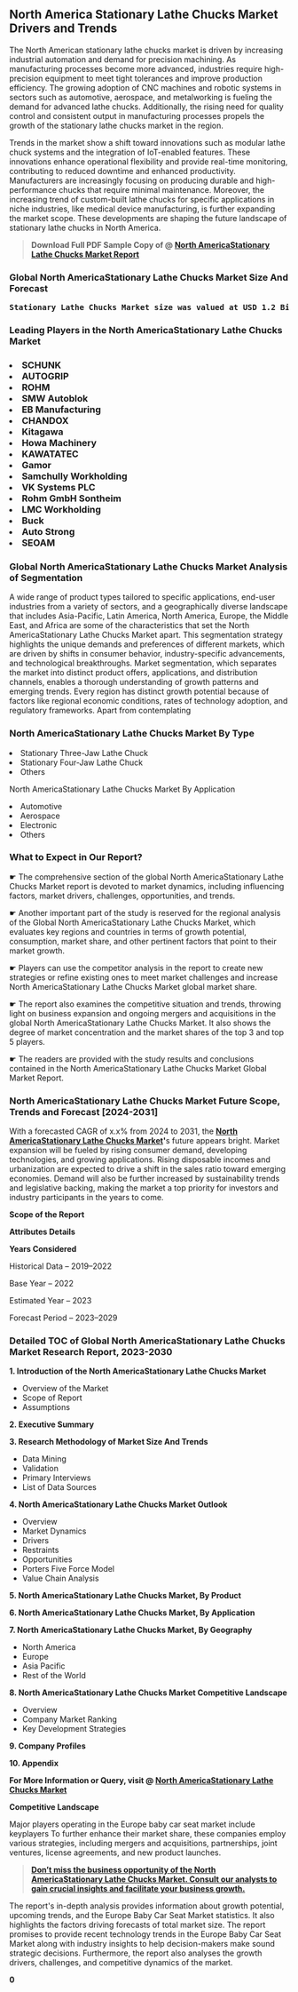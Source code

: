 <p> <h2>North America Stationary Lathe Chucks Market Drivers and Trends</h2><p>The North American stationary lathe chucks market is driven by increasing industrial automation and demand for precision machining. As manufacturing processes become more advanced, industries require high-precision equipment to meet tight tolerances and improve production efficiency. The growing adoption of CNC machines and robotic systems in sectors such as automotive, aerospace, and metalworking is fueling the demand for advanced lathe chucks. Additionally, the rising need for quality control and consistent output in manufacturing processes propels the growth of the stationary lathe chucks market in the region.</p><p>Trends in the market show a shift toward innovations such as modular lathe chuck systems and the integration of IoT-enabled features. These innovations enhance operational flexibility and provide real-time monitoring, contributing to reduced downtime and enhanced productivity. Manufacturers are increasingly focusing on producing durable and high-performance chucks that require minimal maintenance. Moreover, the increasing trend of custom-built lathe chucks for specific applications in niche industries, like medical device manufacturing, is further expanding the market scope. These developments are shaping the future landscape of stationary lathe chucks in North America.</p></p><blockquote id="" class=""><strong>Download Full PDF Sample Copy of @&nbsp;<a href="https://www.verifiedmarketreports.com/download-sample/?rid=277086&utm_source=GitHub-Jan&utm_medium=262" target="_blank">North AmericaStationary Lathe Chucks Market Report</a>&nbsp;&nbsp;</strong></blockquote><h3 id="" class=""><strong>Global&nbsp;North AmericaStationary Lathe Chucks Market Size And Forecast</strong></h3><pre class="reader-text-block__code-block"><strong>Stationary Lathe Chucks Market size was valued at USD 1.2 Billion in 2022 and is projected to reach USD 1.8 Billion by 2030, growing at a CAGR of 6.5% from 2024 to 2030.</strong></pre><h3 id="" class="">Leading Players in the&nbsp;North AmericaStationary Lathe Chucks Market</h3><h3 class=""></Li><Li>SCHUNK</Li><Li> AUTOGRIP</Li><Li> ROHM</Li><Li> SMW Autoblok</Li><Li> EB Manufacturing</Li><Li> CHANDOX</Li><Li> Kitagawa</Li><Li> Howa Machinery</Li><Li> KAWATATEC</Li><Li> Gamor</Li><Li> Samchully Workholding</Li><Li> VK Systems PLC</Li><Li> Rohm GmbH Sontheim</Li><Li> LMC Workholding</Li><Li> Buck</Li><Li> Auto Strong</Li><Li> SEOAM</h3><h3 id="" class="">Global&nbsp;North AmericaStationary Lathe Chucks Market Analysis of Segmentation</h3><p id="" class="">A wide range of product types tailored to specific applications, end-user industries from a variety of sectors, and a geographically diverse landscape that includes Asia-Pacific, Latin America, North America, Europe, the Middle East, and Africa are some of the characteristics that set the North AmericaStationary Lathe Chucks Market apart. This segmentation strategy highlights the unique demands and preferences of different markets, which are driven by shifts in consumer behavior, industry-specific advancements, and technological breakthroughs. Market segmentation, which separates the market into distinct product offers, applications, and distribution channels, enables a thorough understanding of growth patterns and emerging trends. Every region has distinct growth potential because of factors like regional economic conditions, rates of technology adoption, and regulatory frameworks. Apart from contemplating</p><h3 id="" class="">North AmericaStationary Lathe Chucks Market&nbsp;By Type</h3><p></Li><Li>Stationary Three-Jaw Lathe Chuck</Li><Li> Stationary Four-Jaw Lathe Chuck</Li><Li> Others</p><div class="" data-test-id=""><p>North AmericaStationary Lathe Chucks Market&nbsp;By Application</p></div><p class=""></Li><Li>Automotive</Li><Li> Aerospace</Li><Li> Electronic</Li><Li> Others</p><div class="" data-test-id=""><h3><span class="">What to Expect in Our Report?</span></h3></div><div class="" data-test-id=""><p><span class="">☛ The comprehensive section of the global North AmericaStationary Lathe Chucks Market report is devoted to market dynamics, including influencing factors, market drivers, challenges, opportunities, and trends.</span></p></div><div class="" data-test-id=""><p><span class="">☛ Another important part of the study is reserved for the regional analysis of the Global North AmericaStationary Lathe Chucks Market, which evaluates key regions and countries in terms of growth potential, consumption, market share, and other pertinent factors that point to their market growth.</span></p></div><div class="" data-test-id=""><p><span class="">☛ Players can use the competitor analysis in the report to create new strategies or refine existing ones to meet market challenges and increase North AmericaStationary Lathe Chucks Market global market share.</span></p></div><div class="" data-test-id=""><p><span class="">☛ The report also examines the competitive situation and trends, throwing light on business expansion and ongoing mergers and acquisitions in the global North AmericaStationary Lathe Chucks Market. It also shows the degree of market concentration and the market shares of the top 3 and top 5 players.</span></p></div><div class="" data-test-id=""><p><span class="">☛ The readers are provided with the study results and conclusions contained in the North AmericaStationary Lathe Chucks Market Global Market Report.</span></p></div><div class="" data-test-id=""><h3><span class="">North AmericaStationary Lathe Chucks Market Future Scope, Trends and Forecast [2024-2031]</span></h3></div><div class="" data-test-id=""><p><span class="">With a forecasted CAGR of x.x% from 2024 to 2031, the <strong><a href="https://www.verifiedmarketreports.com/download-sample/?rid=277086&utm_source=GitHub-Jan&utm_medium=262" target="_blank">North AmericaStationary Lathe Chucks Market</a>'</strong>s future appears bright. Market expansion will be fueled by rising consumer demand, developing technologies, and growing applications. Rising disposable incomes and urbanization are expected to drive a shift in the sales ratio toward emerging economies. Demand will also be further increased by sustainability trends and legislative backing, making the market a top priority for investors and industry participants in the years to come.</span></p><p id="ember66" class="ember-view reader-text-block__paragraph"><strong>Scope of the Report</strong></p><p id="ember67" class="ember-view reader-text-block__paragraph"><strong>Attributes Details</strong></p><p id="ember68" class="ember-view reader-text-block__paragraph"><strong>Years Considered</strong></p><p id="ember69" class="ember-view reader-text-block__paragraph">Historical Data &ndash; 2019&ndash;2022</p><p id="ember70" class="ember-view reader-text-block__paragraph">Base Year &ndash; 2022</p><p id="ember71" class="ember-view reader-text-block__paragraph">Estimated Year &ndash; 2023</p><p id="ember72" class="ember-view reader-text-block__paragraph">Forecast Period &ndash; 2023&ndash;2029</p></div><h3 id="" class="">Detailed TOC of Global North AmericaStationary Lathe Chucks Market Research Report, 2023-2030</h3><p id="" class=""><strong>1. Introduction of the North AmericaStationary Lathe Chucks Market</strong></p><ul><li>Overview of the Market</li><li>Scope of Report</li><li>Assumptions</li></ul><p id="" class=""><strong>2. Executive Summary</strong></p><p id="" class=""><strong>3. Research Methodology of Market Size And Trends</strong></p><ul><li>Data Mining</li><li>Validation</li><li>Primary Interviews</li><li>List of Data Sources</li></ul><p id="" class=""><strong>4. North AmericaStationary Lathe Chucks Market Outlook</strong></p><ul><li>Overview</li><li>Market Dynamics</li><li>Drivers</li><li>Restraints</li><li>Opportunities</li><li>Porters Five Force Model</li><li>Value Chain Analysis</li></ul><p id="" class=""><strong>5. North AmericaStationary Lathe Chucks Market, By Product</strong></p><p id="" class=""><strong>6. North AmericaStationary Lathe Chucks Market, By Application</strong></p><p id="" class=""><strong>7. North AmericaStationary Lathe Chucks Market, By Geography</strong></p><ul><li>North America</li><li>Europe</li><li>Asia Pacific</li><li>Rest of the World</li></ul><p id="" class=""><strong>8. North AmericaStationary Lathe Chucks Market Competitive Landscape</strong></p><ul><li>Overview</li><li>Company Market Ranking</li><li>Key Development Strategies</li></ul><p id="" class=""><strong>9. Company Profiles</strong></p><p id="" class=""><strong>10. Appendix</strong></p><p><strong>For More Information or Query, visit&nbsp;@ <a href="https://www.verifiedmarketreports.com/product/stationary-lathe-chucks-market/" target="_blank">North AmericaStationary Lathe Chucks Market</a></strong></p><p id="ember61" class="ember-view reader-text-block__paragraph"><strong>Competitive Landscape</strong></p><p id="ember62" class="ember-view reader-text-block__paragraph">Major players operating in the Europe baby car seat market include keyplayers To further enhance their market share, these companies employ various strategies, including mergers and acquisitions, partnerships, joint ventures, license agreements, and new product launches.</p><blockquote id="ember63" class="ember-view reader-text-block__blockquote"><strong><a href="https://www.verifiedmarketreports.com/download-sample/?rid=277086&utm_source=GitHub-Jan&utm_medium=262" target="_blank">Don&rsquo;t miss the business opportunity of the North AmericaStationary Lathe Chucks Market. Consult our analysts to gain crucial insights and facilitate your business growth.</a></strong></blockquote><p id="ember64" class="ember-view reader-text-block__paragraph">The report's in-depth analysis provides information about growth potential, upcoming trends, and the Europe Baby Car Seat Market statistics. It also highlights the factors driving forecasts of total market size. The report promises to provide recent technology trends in the Europe Baby Car Seat Market along with industry insights to help decision-makers make sound strategic decisions. Furthermore, the report also analyses the growth drivers, challenges, and competitive dynamics of the market.</p><p class="ember-view reader-text-block__paragraph"><strong>0</strong></p>
